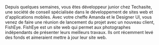 Depuis quelques semaines, vous êtes développeur junior chez Techasite, une société de conseil spécialisée dans le développement de sites web et d'applications mobiles.
Avec votre cheffe Amanda et le Designer UI, vous venez de faire une réunion de lancement du projet avec un nouveau client, FishEye. FishEye est un site web qui permet aux photographes indépendants de présenter leurs meilleurs travaux. Ils ont récemment levé des fonds et aimeraient mettre à jour leur site web. 

